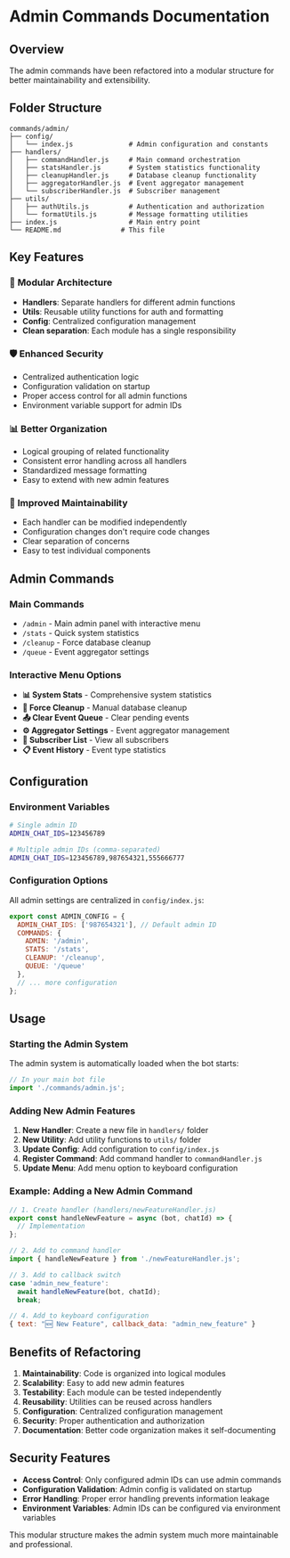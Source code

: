 # Admin Commands Documentation

## Overview
The admin commands have been refactored into a modular structure for better maintainability and extensibility.

## Folder Structure

```
commands/admin/
├── config/
│   └── index.js              # Admin configuration and constants
├── handlers/
│   ├── commandHandler.js     # Main command orchestration
│   ├── statsHandler.js       # System statistics functionality
│   ├── cleanupHandler.js     # Database cleanup functionality
│   ├── aggregatorHandler.js  # Event aggregator management
│   └── subscriberHandler.js  # Subscriber management
├── utils/
│   ├── authUtils.js          # Authentication and authorization
│   └── formatUtils.js        # Message formatting utilities
├── index.js                  # Main entry point
└── README.md               # This file
```

## Key Features

### 🔧 **Modular Architecture**
- **Handlers**: Separate handlers for different admin functions
- **Utils**: Reusable utility functions for auth and formatting
- **Config**: Centralized configuration management
- **Clean separation**: Each module has a single responsibility

### 🛡️ **Enhanced Security**
- Centralized authentication logic
- Configuration validation on startup
- Proper access control for all admin functions
- Environment variable support for admin IDs

### 📊 **Better Organization**
- Logical grouping of related functionality
- Consistent error handling across all handlers
- Standardized message formatting
- Easy to extend with new admin features

### 🔄 **Improved Maintainability**
- Each handler can be modified independently
- Configuration changes don't require code changes
- Clear separation of concerns
- Easy to test individual components

## Admin Commands

### Main Commands
- `/admin` - Main admin panel with interactive menu
- `/stats` - Quick system statistics
- `/cleanup` - Force database cleanup
- `/queue` - Event aggregator settings

### Interactive Menu Options
- **📊 System Stats** - Comprehensive system statistics
- **🧹 Force Cleanup** - Manual database cleanup
- **📤 Clear Event Queue** - Clear pending events
- **⚙️ Aggregator Settings** - Event aggregator management
- **👥 Subscriber List** - View all subscribers
- **📋 Event History** - Event type statistics

## Configuration

### Environment Variables
```bash
# Single admin ID
ADMIN_CHAT_IDS=123456789

# Multiple admin IDs (comma-separated)
ADMIN_CHAT_IDS=123456789,987654321,555666777
```

### Configuration Options
All admin settings are centralized in `config/index.js`:

```javascript
export const ADMIN_CONFIG = {
  ADMIN_CHAT_IDS: ['987654321'], // Default admin ID
  COMMANDS: {
    ADMIN: '/admin',
    STATS: '/stats',
    CLEANUP: '/cleanup',
    QUEUE: '/queue'
  },
  // ... more configuration
};
```

## Usage

### Starting the Admin System
The admin system is automatically loaded when the bot starts:

```javascript
// In your main bot file
import './commands/admin.js';
```

### Adding New Admin Features

1. **New Handler**: Create a new file in `handlers/` folder
2. **New Utility**: Add utility functions to `utils/` folder
3. **Update Config**: Add configuration to `config/index.js`
4. **Register Command**: Add command handler to `commandHandler.js`
5. **Update Menu**: Add menu option to keyboard configuration

### Example: Adding a New Admin Command

```javascript
// 1. Create handler (handlers/newFeatureHandler.js)
export const handleNewFeature = async (bot, chatId) => {
  // Implementation
};

// 2. Add to command handler
import { handleNewFeature } from './newFeatureHandler.js';

// 3. Add to callback switch
case 'admin_new_feature':
  await handleNewFeature(bot, chatId);
  break;

// 4. Add to keyboard configuration
{ text: "🆕 New Feature", callback_data: "admin_new_feature" }
```

## Benefits of Refactoring

1. **Maintainability**: Code is organized into logical modules
2. **Scalability**: Easy to add new admin features
3. **Testability**: Each module can be tested independently
4. **Reusability**: Utilities can be reused across handlers
5. **Configuration**: Centralized configuration management
6. **Security**: Proper authentication and authorization
7. **Documentation**: Better code organization makes it self-documenting

## Security Features

- **Access Control**: Only configured admin IDs can use admin commands
- **Configuration Validation**: Admin config is validated on startup
- **Error Handling**: Proper error handling prevents information leakage
- **Environment Variables**: Admin IDs can be configured via environment variables

This modular structure makes the admin system much more maintainable and professional. 